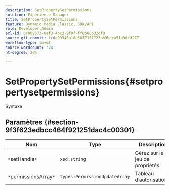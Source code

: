 ```yaml
---
description: SetPropertySetPermissions
solution: Experience Manager
title: SetPropertySetPermissions
feature: Dynamic Media Classic, SDK/API
role: Developer,Admin
exl-id: 6c009573-0ef3-4bc2-9f9f-ff6580b32df0
source-git-commit: fcda99340a18d5037157723bb3bdca5fa9df3277
workflow-type: tm+mt
source-wordcount: '24'
ht-degree: 20%

---
```


# SetPropertySetPermissions{#setpropertysetpermissions}

Syntaxe

## Paramètres {#section-9f3f623edbcc464f921251dac4c00301}

| Nom | Type | Description |
|---|---|---|
| `*`setHandle`*` | `xsd:string` | Gérez sur le jeu de propriétés. |
| `*`permissionsArray`*` | `types:PermissionUpdateArray` | Tableau d’autorisations. |
